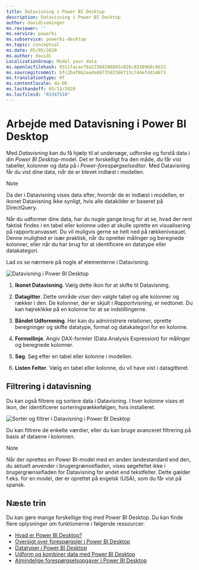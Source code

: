 ```yaml
---
title: Datavisning i Power BI Desktop
description: Datavisning i Power BI Desktop
author: davidiseminger
ms.reviewer: ''
ms.service: powerbi
ms.subservice: powerbi-desktop
ms.topic: conceptual
ms.date: 05/05/2020
ms.author: davidi
LocalizationGroup: Model your data
ms.openlocfilehash: 9311facac78a21568206843c026c8330960c9d33
ms.sourcegitcommit: bfc2baf862aade6873501566f13c744efdd146f3
ms.translationtype: HT
ms.contentlocale: da-DK
ms.lasthandoff: 05/13/2020
ms.locfileid: "83347510"
---
```

# <a name="work-with-data-view-in-power-bi-desktop"></a>Arbejde med Datavisning i Power BI Desktop

Med *Datavisning* kan du få hjælp til at undersøge, udforske og forstå data i din *Power BI Desktop*-model. Det er forskelligt fra den måde, du får vist tabeller, kolonner og data på i *Power-forespørgselseditor*. Med Datavisning får du vist dine data, *når* de er blevet indlæst i modellen.

> [!NOTE]
> Da der i Datavisning vises data efter, hvornår de er indlæst i modellen, er ikonet Datavisning ikke synligt, hvis alle datakilder er baseret på DirectQuery. 

Når du udformer dine data, har du nogle gange brug for at se, hvad der rent faktisk findes i en tabel eller kolonne uden at skulle oprette en visualisering på rapportcanvasset. Du vil muligvis gerne se helt ned på rækkeniveauet. Denne mulighed er især praktisk, når du opretter målinger og beregnede kolonner, eller når du har brug for at identificere en datatype eller datakategori.

Lad os se nærmere på nogle af elementerne i Datavisning.

![Datavisning i Power BI Desktop](media/desktop-data-view/dataview_fullscreen.png)

1. **Ikonet Datavisning**. Vælg dette ikon for at skifte til Datavisning.

2. **Datagitter**. Dette område viser den valgte tabel og alle kolonner og rækker i den. De kolonner, der er skjult i *Rapportvisning*, er nedtonet. Du kan højreklikke på en kolonne for at se indstillingerne.

3. **Båndet Udformning**. Her kan du administrere relationer, oprette beregninger og skifte datatype, format og datakategori for en kolonne.

4. **Formellinje**. Angiv DAX-formler (Data Analysis Expression) for målinger og beregnede kolonner.

5. **Søg**. Søg efter en tabel eller kolonne i modellen.

6. **Listen Felter**. Vælg en tabel eller kolonne, du vil have vist i datagitteret.

## <a name="filtering-in-data-view"></a>Filtrering i datavisning

Du kan også filtrere og sortere data i Datavisning. I hver kolonne vises et ikon, der identificerer sorteringsrækkefølgen, hvis installeret.

![Sortér og filtrer i Datavisning i Power BI Desktop](media/desktop-data-view/dataview_sort-and-filter.png)

Du kan filtrere de enkelte værdier, eller du kan bruge avanceret filtrering på basis af dataene i kolonnen.

> [!NOTE]
> Når der oprettes en Power BI-model med en anden landestandard end den, du aktuelt anvender i brugergrænsefladen, vises søgefeltet ikke i brugergrænsefladen for Datavisning for andet end tekstfelter. Dette gælder f.eks. for en model, der er oprettet på engelsk (USA), som du får vist på spansk.


## <a name="next-steps"></a>Næste trin

Du kan gøre mange forskellige ting med Power BI Desktop. Du kan finde flere oplysninger om funktionerne i følgende ressourcer:

* [Hvad er Power BI Desktop?](../fundamentals/desktop-what-is-desktop.md)
* [Oversigt over forespørgsler i Power BI Desktop](../transform-model/desktop-query-overview.md)
* [Datatyper i Power BI Desktop](desktop-data-types.md)
* [Udform og kombiner data med Power BI Desktop](desktop-shape-and-combine-data.md)
* [Almindelige forespørgselsopgaver i Power BI Desktop](../transform-model/desktop-common-query-tasks.md)
